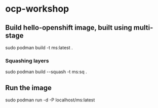 # ocp-workshop

## Build hello-openshift image, built using multi-stage
sudo podman build -t ms:latest .

### Squashing layers

sudo podman build --squash -t ms:sq .

## Run the image
sudo podman run -d -P localhost/ms:latest
